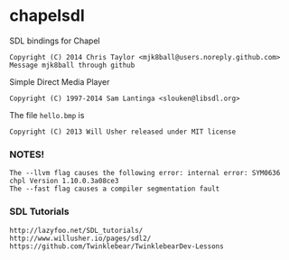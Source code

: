 chapelsdl
=========

SDL bindings for Chapel

	Copyright (C) 2014 Chris Taylor <mjk8ball@users.noreply.github.com> 
	Message mjk8ball through github

Simple Direct Media Player

	Copyright (C) 1997-2014 Sam Lantinga <slouken@libsdl.org>

The file `hello.bmp` is

	Copyright (C) 2013 Will Usher released under MIT license

### NOTES!

	The --llvm flag causes the following error: internal error: SYM0636 chpl Version 1.10.0.3a08ce3
	The --fast flag causes a compiler segmentation fault
	
### SDL Tutorials

	http://lazyfoo.net/SDL_tutorials/
	http://www.willusher.io/pages/sdl2/
	https://github.com/Twinklebear/TwinklebearDev-Lessons

